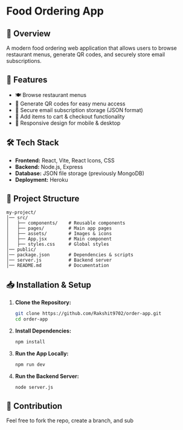 # Food Ordering App

## 📌 Overview
A modern food ordering web application that allows users to browse restaurant menus, generate QR codes, and securely store email subscriptions.

## 🚀 Features
- 🍽️ Browse restaurant menus
- 📱 Generate QR codes for easy menu access
- 🔐 Secure email subscription storage (JSON format)
- 🛒 Add items to cart & checkout functionality
- 🌟 Responsive design for mobile & desktop

## 🛠️ Tech Stack
- **Frontend:** React, Vite, React Icons, CSS
- **Backend:** Node.js, Express
- **Database:** JSON file storage (previously MongoDB)
- **Deployment:** Heroku

## 📂 Project Structure
```
my-project/
│── src/
│   ├── components/    # Reusable components
│   ├── pages/         # Main app pages
│   ├── assets/        # Images & icons
│   ├── App.jsx        # Main component
│   ├── styles.css     # Global styles
│── public/
│── package.json       # Dependencies & scripts
│── server.js          # Backend server
│── README.md          # Documentation
```

## 📥 Installation & Setup
1. **Clone the Repository:**
   ```sh
   git clone https://github.com/Rakshit9702/order-app.git
   cd order-app
   ```

2. **Install Dependencies:**
   ```sh
   npm install
   ```

3. **Run the App Locally:**
   ```sh
   npm run dev
   ```

4. **Run the Backend Server:**
   ```sh
   node server.js
   ```

## 🤝 Contribution
Feel free to fork the repo, create a branch, and sub
